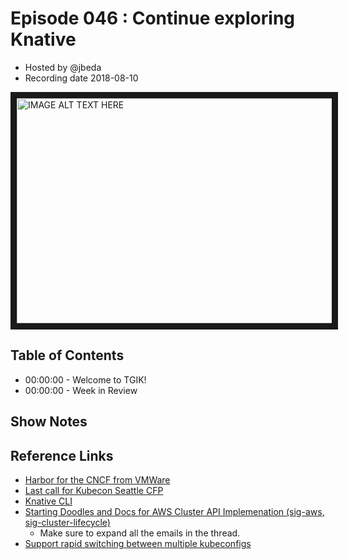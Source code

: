# Episode 046 : Continue exploring Knative

- Hosted by @jbeda
- Recording date 2018-08-10

<!--- Thumbnailed embed of the video, n8Xo_ghCIOSY is the video id from the youtube url
Note the 0.jpg for the thumbnail --->

<a href="https://www.youtube.com/watch?v=ivZIf34zYuQ
" target="_blank"><img src="http://img.youtube.com/vi/ixs2-UnWiGU/0.jpg" 
alt="IMAGE ALT TEXT HERE" width="640" height="360" border="10" /></a>

## Table of Contents

- 00:00:00 - Welcome to TGIK!
- 00:00:00 - Week in Review

## Show Notes



## Reference Links

- [Harbor for the CNCF from VMWare](https://thenewstack.io/cncf-cloud-native-stack-gets-a-private-container-registry-from-vmware/)
- [Last call for Kubecon Seattle CFP](https://events.linuxfoundation.org/events/kubecon-cloudnativecon-north-america-2018/program/call-for-proposals-cfp/)
- [Knative CLI](https://github.com/cppforlife/knctl)
- [Starting Doodles and Docs for AWS Cluster API Implemenation (sig-aws, sig-cluster-lifecycle)](https://groups.google.com/forum/#!topic/kubernetes-sig-cluster-lifecycle/__XIKigkxkA)
    - Make sure to expand all the emails in the thread.
- [Support rapid switching between multiple kubeconfigs](https://github.com/Azure/vscode-kubernetes-tools/pull/337)
